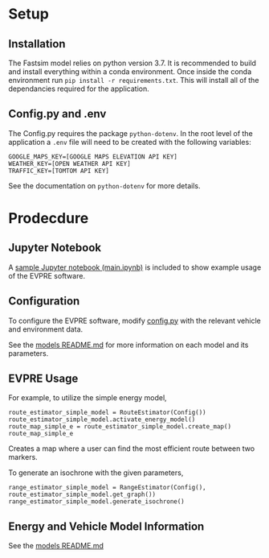 # Setup
## Installation
The Fastsim model relies on python version 3.7. It is recommended to build and install everything within a conda environment. 
Once inside the conda environment run `pip install -r requirements.txt`. This will install all of the dependancies required for the application.

## Config.py and .env
The Config.py requires the package `python-dotenv`. In the root level of the application a `.env` file will need to be created with the following variables:

```
GOOGLE_MAPS_KEY=[GOOGLE MAPS ELEVATION API KEY]
WEATHER_KEY=[OPEN WEATHER API KEY]
TRAFFIC_KEY=[TOMTOM API KEY]
```
See the documentation on `python-dotenv` for more details. 

# Prodecdure

## Jupyter Notebook

A [sample Jupyter notebook (main.ipynb)](main.ipynb) is included to show example usage of the EVPRE software.

## Configuration

To configure the EVPRE software, modify [config.py](config.py) with the relevant vehicle and environment data.

See the [models README.md](route_estimator/models/README.md) for more information on each model and its parameters.

## EVPRE Usage

For example, to utilize the simple energy model,

```
route_estimator_simple_model = RouteEstimator(Config())
route_estimator_simple_model.activate_energy_model()
route_map_simple_e = route_estimator_simple_model.create_map()
route_map_simple_e
```

Creates a map where a user can find the most efficient route between two markers.

To generate an isochrone with the given parameters,

```
range_estimator_simple_model = RangeEstimator(Config(), route_estimator_simple_model.get_graph())
range_estimator_simple_model.generate_isochrone()
```

## Energy and Vehicle Model Information
See the [models README.md](route_estimator/models/README.md)